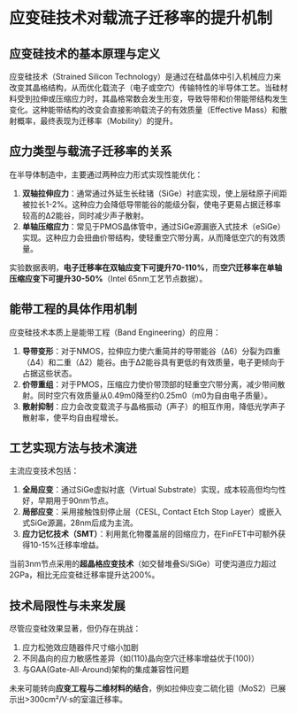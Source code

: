 
# 应变硅技术对载流子迁移率的提升机制

## 应变硅技术的基本原理与定义

应变硅技术（Strained Silicon Technology）是通过在硅晶体中引入机械应力来改变其晶格结构，从而优化载流子（电子或空穴）传输特性的半导体工艺。当硅材料受到拉伸或压缩应力时，其晶格常数会发生形变，导致导带和价带能带结构发生变化。这种能带结构的改变会直接影响载流子的有效质量（Effective Mass）和散射概率，最终表现为迁移率（Mobility）的提升。

## 应力类型与载流子迁移率的关系

在半导体制造中，主要通过两种应力形式实现性能优化：
1. **双轴拉伸应力**：通常通过外延生长硅锗（SiGe）衬底实现，使上层硅原子间距被拉长1-2%。这种应力会降低导带能谷的能级分裂，使电子更易占据迁移率较高的Δ2能谷，同时减少声子散射。
2. **单轴压缩应力**：常见于PMOS晶体管中，通过SiGe源漏嵌入式技术（eSiGe）实现。这种应力会扭曲价带结构，使轻重空穴带分离，从而降低空穴的有效质量。

实验数据表明，**电子迁移率在双轴应变下可提升70-110%**，而**空穴迁移率在单轴压缩应变下可提升30-50%**（Intel 65nm工艺节点数据）。

## 能带工程的具体作用机制

应变硅技术本质上是能带工程（Band Engineering）的应用：
1. **导带变形**：对于NMOS，拉伸应力使六重简并的导带能谷（Δ6）分裂为四重（Δ4）和二重（Δ2）能谷。由于Δ2能谷具有更低的有效质量，电子更倾向于占据这些状态。
2. **价带重组**：对于PMOS，压缩应力使价带顶部的轻重空穴带分离，减少带间散射。同时空穴有效质量从0.49m0降至约0.25m0（m0为自由电子质量）。
3. **散射抑制**：应力会改变载流子与晶格振动（声子）的相互作用，降低光学声子散射率，使平均自由程增长。

## 工艺实现方法与技术演进

主流应变技术包括：
1. **全局应变**：通过SiGe虚拟衬底（Virtual Substrate）实现，成本较高但均匀性好，早期用于90nm节点。
2. **局部应变**：采用接触蚀刻停止层（CESL, Contact Etch Stop Layer）或嵌入式SiGe源漏，28nm后成为主流。
3. **应力记忆技术（SMT）**：利用氮化物覆盖层的回缩应力，在FinFET中可额外获得10-15%迁移率增益。

当前3nm节点采用的**超晶格应变技术**（如交替堆叠Si/SiGe）可使沟道应力超过2GPa，相比无应变硅迁移率提升达200%。

## 技术局限性与未来发展

尽管应变硅效果显著，但仍存在挑战：
1. 应力松弛效应随器件尺寸缩小加剧
2. 不同晶向的应力敏感性差异（如(110)晶向空穴迁移率增益优于(100)）
3. 与GAA(Gate-All-Around)架构的集成兼容性问题

未来可能转向**应变工程与二维材料的结合**，例如拉伸应变二硫化钼（MoS2）已展示出>300cm²/V·s的室温迁移率。
